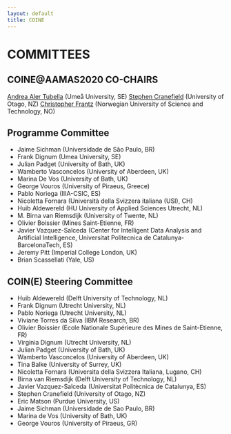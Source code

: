 ```yaml
---
layout: default
title: COINE
---
```


# COMMITTEES

## COINE@AAMAS2020 CO-CHAIRS

[Andrea Aler Tubella](mailto:andrea.aler@umu.se) (Umeå University, SE)
[Stephen Cranefield](mailto:stephen.cranefield@otago.ac.nz) (University of Otago, NZ)
[Christopher Frantz](mailto:christopher.frantz@ntnu.no) (Norwegian University of Science and Technology, NO)

## Programme Committee 

- Jaime Sichman (Universidade de São Paulo, BR)
- Frank Dignum (Umea University, SE)
- Julian Padget (University of Bath, UK)
- Wamberto Vasconcelos (University of Aberdeen, UK)
- Marina De Vos (University of Bath, UK)
- George Vouros (University of Piraeus, Greece)
- Pablo Noriega (IIIA-CSIC, ES)
- Nicoletta Fornara (Università della Svizzera italiana (USI), CH)
- Huib Aldewereld (HU University of Applied Sciences Utrecht, NL)
- M. Birna van Riemsdijk (University of Twente, NL)
- Olivier Boissier (Mines Saint-Etienne, FR)
- Javier Vazquez-Salceda (Center for Intelligent Data Analysis and Artificial Intelligence, Universitat Politecnica de Catalunya-BarcelonaTech, ES)
- Jeremy Pitt (Imperial College London, UK)
- Brian Scassellati (Yale, US)


<!--
- Mohsen Afsharchi (University of Zanjan, IR)
- João Paulo Aires (PUCRS, BR)
- Juan Antonio Rodriguez Aguilar (IIIA-CSIC, ES)
- Estefania Argente (Universidad Politecnica de Valencia, ES)
- Alexander Artikis (NCSR "Demokritos", GR)
- Patrice Caire (University of Luxembourg, Computer Science dpt., LU)
- Henrique Lopes Cardoso (FEUP/LIACC, PT)
- Amit Chopra (Lancaster University, UK)
- Rob Christiaanse (EFCO BV, NL)
- Antonio Carlos Rocha Costa (Universidade Federal do Rio Grande do Sul - UFRGS, BR)
- Luciano Coutinho (Universidade Federal do Maranhão (UFMA), BR)
- Natalia Criado (King's College London, UK)
- Mehdi Dastani (Utrecht University, NL)
- Amineh Ghorbani (Delft University of Technology, NL)
- Aditya Ghose (University of Wollongong, AU)
- Nathan Griffiths (University of Warwick, UK)
- Jomi Fred Hubner (Federal University of Santa Catarina, BR)
- Jie Jiang (University of Surrey, UK)
- Dave De Jonge (Western Sydney University, AU)
- Ozgur Kafali (North Carolina State University, US)
- Anup Kalia (IBM T. J. Watson Research Center, US)
- Martin Kollingbaum (University of Aberdeen, UK)
- Jeehang Lee (University of Bath, UK)
- Maite Lopez-Sanchez (University of Barcelona, ES)
- Emiliano Lorini (IRIT, FR)
- Samhar Mahmoud (Kings' College London, UK)
- John-Jules Meyer (Utrecht University, NL)
- Daniel Moldt (University of Hamburg, DE)
- Timothy Norman (University of Southampton, UK)
- Nir Oren (University of Aberdeen, UK)
- Simon Parsons (University of Liverpool, UK)
- Alessandro Ricci (University of Bologna, IT)
- Ana Paula Rocha (IACC - University of Porto, PT)
- Bastin Tony Roy Savarimuthu (University of Otago, NZ)
- Daniel Castro Silva (University of Porto, PT)
- Liz Sonenberg (Melbourne University, Department of Information Systems, AU)
- Pankaj Telang (North Carolina State University, US)
- Leon van der Torre (University of Luxembourg, LU)
- Luca Tummolini (ISTC-CNR, IT)
- Harko Verhagen (Dept. of Computer and Systems Sciences, Stockholm University, SE)

<!-- - Mohsen Afsharchi (University of Zanjan, IR)
- Huib Aldewereld (Delft University of Technology, NL)
- Estefania Argente (Universidad Politecnica de Valencia, ES)
- Alexander Artikis (National Centre for Scientific Research, GR)
- Tina Balke (University of Surrey, UK)
- Patrice Caire (University of Luxembourg, LU)
- Javier Carbó (Charles III Univerity of Madrid, ES)
- Cristiano Castelfranchi (Institute of Cognitive Sciences and Technologies, IT)
- Daniel Castro Silva (University of Porto, PT)
- Rob Christiaanse (TU Delft, NL)
- Luciano Coutinho (Universidade Federal do Maranhao, BR)
- Natalia Criado (Liverpool John Moores University, UK)
- Mehdi Dastani (Utrecht University, NL)
- Frank Dignum (Utrecht University, NL)
- Nicoletta Fornara (Universita della Svizzera Italiana, Lugano, CH)
- Amineh Ghorbani (Delft University of Technology, NL)
- Aditya Ghose (University of Wollongong, AU)
- Chris Haynes (King's College London, UK)
- Jie Jiang (University of Surrey, UK)
- Anup Kalia (North Carolina State University, US)
- JeeHang Lee (University of Bath, UK)
- Tingting Li (Imperial College, UK)
- Henrique Lopes Cardoso (University of Porto, PT)
- Maite Lopez Sanchez (University of Barcelona, ES)
- Emiliano Lorini (IRIT-CNRS, FR)
- Samhar Mahmoud (Kings' College London, UK)
- Eric Matson (Purdue University, US)
- Felipe Meneguzzi (Pontifical Catholic University of Rio Grande do Sul, BR)
- John-Jules Meyer (Utrecht University, NL)
- Daniel Moldt (University of Hamburg, DE)
- Pablo Noriega (Artificial Intelligence Research Institute, ES)
- Andrea Omicini (Universita di Bologna, IT)
- Nir Oren (University of Aberdeen, UK)
- Sascha Ossowski (University Rey Juan Carlos, ES)
- Alessandro Ricci (University of Bologna, IT)
- Juan-Antonio Rodriguez-Aguilar (IIIA-CSIC, ES)
- Bastin Tony Roy Savarimuthu (University of Otago, NZ)
- Murat Sensoy (Ozyegin University, TR)
- Christophe Sibertin-Blanc (University of Toulouse, FR)
- Viviane Silva (IBM Research, BR)
- Liz Sonenberg (University of Melbourne, AU)
- Luca Tummolini (ISTC-CNR, IT)
- Wamberto Vasconcelos (University of Aberdeen, UK)
- Harko Verhagen (Stockholm University, SE)
- George Vouros (University of Piraeus, GR)
- Leendert van der Torre (U. Luxembourg, LU) -->

## COIN(E) Steering Committee

- Huib Aldewereld (Delft University of Technology, NL) 
- Frank Dignum (Utrecht University, NL) 
- Pablo Noriega (Utrecht University, NL) 
- Viviane Torres da Silva (IBM Research, BR) 
- Olivier Boissier (Ecole Nationale Supérieure des Mines de Saint-Etienne, FR) 
- Virginia Dignum (Utrecht University, NL) 
- Julian Padget (University of Bath, UK) 
- Wamberto Vasconcelos (University of Aberdeen, UK) 
- Tina Balke (University of Surrey, UK) 
- Nicoletta Fornara (Universita della Svizzera Italiana, Lugano, CH) 
- Birna van Riemsdijk (Delft University of Technology, NL) 
- Javier Vazquez-Salceda (Universitat Politècnica de Catalunya, ES) 
- Stephen Cranefield (University of Otago, NZ) 
- Eric Matson (Purdue University, US) 
- Jaime Sichman (Universidade de Sao Paulo, BR) 
- Marina de Vos (University of Bath, UK) 
- George Vouros (University of Piraeus, GR)
